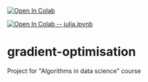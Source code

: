 [![Open In Colab](https://colab.research.google.com/assets/colab-badge.svg)](https://colab.research.google.com/github/knigawkl/gradient-optimisation/blob/main/GradientOptimisationKnigawkaKopyt.ipynb)

[![Open In Colab -- julia.ipynb](https://colab.research.google.com/assets/colab-badge.svg)](https://colab.research.google.com/github/knigawkl/gradient-optimisation/blob/main/julia.ipynb)

# gradient-optimisation
Project for "Algorithms in data science" course

